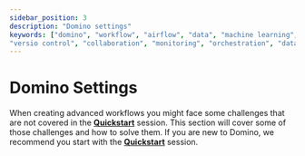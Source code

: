 ```yaml
---
sidebar_position: 3
description: "Domino settings"
keywords: ["domino", "workflow", "airflow", "data", "machine learning", "ml", "data science", "data engineering", "dataops", "mlops", "devops", "kubernetes", "k8s", "helm", "python", "react", "typescript", "fastapi", "gitops", "docker", "github", "artifacthub", "pypi", "pip", "kind", "open source", "oss", "low code", "no code", "automation",
"versio control", "collaboration", "monitoring", "orchestration", "data pipeline"]
---
```


# Domino Settings

When creating advanced workflows you might face some challenges that are not covered in the [**Quickstart**](/docs/quickstart) session. This section will cover some of those challenges and how to solve them. If you are new to Domino, we recommend you start with the [**Quickstart**](/docs/quickstart) session.